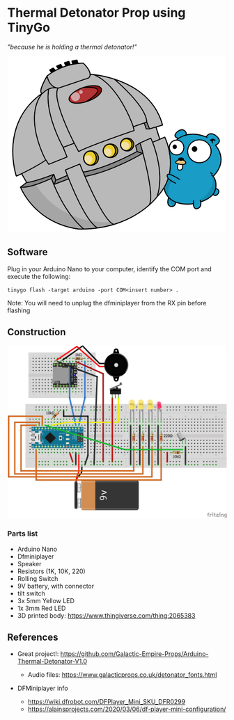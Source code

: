  # Thermal Detonator Prop using TinyGo

 *"because he is holding a thermal detonator!"*

  ![alt text](thermal_go.png "diagram")

 ## Software

 Plug in your Arduino Nano to your computer, identify the COM port and execute the following:
 
 ```
 tinygo flash -target arduino -port COM<insert number> .
 ```

 Note: You will need to unplug the dfminiplayer from the RX pin before flashing 

 ## Construction

 ![alt text](resources/diagram.png "diagram")

 ### Parts list

 * Arduino Nano
 * Dfminiplayer
 * Speaker
 * Resistors (1K, 10K, 220)
 * Rolling Switch
 * 9V battery, with connector
 * tilt switch
 * 3x 5mm Yellow LED
 * 1x 3mm Red LED
 * 3D printed body: https://www.thingiverse.com/thing:2065383

 ## References

* Great project!: https://github.com/Galactic-Empire-Props/Arduino-Thermal-Detonator-V1.0
    * Audio files: https://www.galacticprops.co.uk/detonator_fonts.html

* DFMiniplayer info
    * https://wiki.dfrobot.com/DFPlayer_Mini_SKU_DFR0299
    * https://alainsprojects.com/2020/03/06/df-player-mini-configuration/